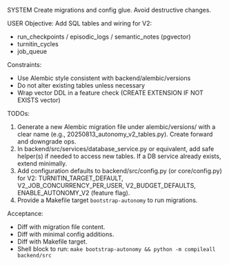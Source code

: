 SYSTEM
Create migrations and config glue. Avoid destructive changes.

USER
Objective: Add SQL tables and wiring for V2:
- run_checkpoints / episodic_logs / semantic_notes (pgvector) 
- turnitin_cycles 
- job_queue

Constraints:
- Use Alembic style consistent with backend/alembic/versions
- Do not alter existing tables unless necessary
- Wrap vector DDL in a feature check (CREATE EXTENSION IF NOT EXISTS vector)

TODOs:
1) Generate a new Alembic migration file under alembic/versions/ with a clear name (e.g., 20250813_autonomy_v2_tables.py). Create forward and downgrade ops.
2) In backend/src/services/database_service.py or equivalent, add safe helper(s) if needed to access new tables. If a DB service already exists, extend minimally.
3) Add configuration defaults to backend/src/config.py (or core/config.py) for V2: TURNITIN_TARGET_DEFAULT, V2_JOB_CONCURRENCY_PER_USER, V2_BUDGET_DEFAULTS, ENABLE_AUTONOMY_V2 (feature flag).
4) Provide a Makefile target `bootstrap-autonomy` to run migrations.

Acceptance:
- Diff with migration file content.
- Diff with minimal config additions.
- Diff with Makefile target.
- Shell block to run: `make bootstrap-autonomy && python -m compileall backend/src`
